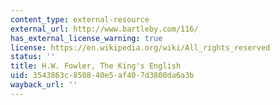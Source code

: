 ```yaml
---
content_type: external-resource
external_url: http://www.bartleby.com/116/
has_external_license_warning: true
license: https://en.wikipedia.org/wiki/All_rights_reserved
status: ''
title: H.W. Fowler, The King's English
uid: 3543863c-8508-40e5-af40-7d3800da6a3b
wayback_url: ''
---
```

